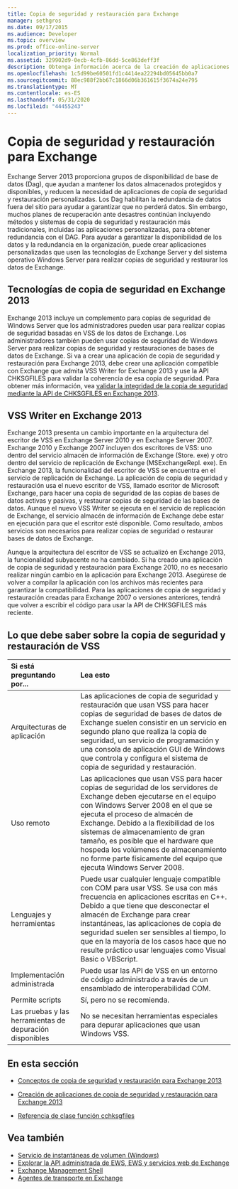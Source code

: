 ```yaml
---
title: Copia de seguridad y restauración para Exchange
manager: sethgros
ms.date: 09/17/2015
ms.audience: Developer
ms.topic: overview
ms.prod: office-online-server
localization_priority: Normal
ms.assetid: 329902d9-0ecb-4cfb-86dd-5ce863deff3f
description: Obtenga información acerca de la creación de aplicaciones de copia de seguridad y restauración para Exchange 2013.
ms.openlocfilehash: 1c5d99be60501fd1c4414ea22294bd05645bb0a7
ms.sourcegitcommit: 88ec988f2bb67c1866d06b361615f3674a24e795
ms.translationtype: MT
ms.contentlocale: es-ES
ms.lasthandoff: 05/31/2020
ms.locfileid: "44455243"
---
```

# <a name="backup-and-restore-for-exchange"></a>Copia de seguridad y restauración para Exchange
  
Exchange Server 2013 proporciona grupos de disponibilidad de base de datos (Dag), que ayudan a mantener los datos almacenados protegidos y disponibles, y reducen la necesidad de aplicaciones de copia de seguridad y restauración personalizadas. Los Dag habilitan la redundancia de datos fuera del sitio para ayudar a garantizar que no perderá datos. Sin embargo, muchos planes de recuperación ante desastres continúan incluyendo métodos y sistemas de copia de seguridad y restauración más tradicionales, incluidas las aplicaciones personalizadas, para obtener redundancia con el DAG. Para ayudar a garantizar la disponibilidad de los datos y la redundancia en la organización, puede crear aplicaciones personalizadas que usen las tecnologías de Exchange Server y del sistema operativo Windows Server para realizar copias de seguridad y restaurar los datos de Exchange.

<a name="bk_plugin"> </a>

## <a name="backup-technologies-in-exchange-2013"></a>Tecnologías de copia de seguridad en Exchange 2013

Exchange 2013 incluye un complemento para copias de seguridad de Windows Server que los administradores pueden usar para realizar copias de seguridad basadas en VSS de los datos de Exchange. Los administradores también pueden usar copias de seguridad de Windows Server para realizar copias de seguridad y restauraciones de bases de datos de Exchange. Si va a crear una aplicación de copia de seguridad y restauración para Exchange 2013, debe crear una aplicación compatible con Exchange que admita VSS Writer for Exchange 2013 y use la API CHKSGFILES para validar la coherencia de esa copia de seguridad. Para obtener más información, vea [validar la integridad de la copia de seguridad mediante la API de CHKSGFILES en Exchange 2013](how-to-validate-backup-integrity-by-using-the-chksgfiles-api-in-exchange.md).

<a name="bk_vsswriter"> </a>

## <a name="vss-writer-in-exchange-2013"></a>VSS Writer en Exchange 2013

Exchange 2013 presenta un cambio importante en la arquitectura del escritor de VSS en Exchange Server 2010 y en Exchange Server 2007. Exchange 2010 y Exchange 2007 incluyen dos escritores de VSS: uno dentro del servicio almacén de información de Exchange (Store. exe) y otro dentro del servicio de replicación de Exchange (MSExchangeRepl. exe). En Exchange 2013, la funcionalidad del escritor de VSS se encuentra en el servicio de replicación de Exchange. La aplicación de copia de seguridad y restauración usa el nuevo escritor de VSS, llamado escritor de Microsoft Exchange, para hacer una copia de seguridad de las copias de bases de datos activas y pasivas, y restaurar copias de seguridad de las bases de datos. Aunque el nuevo VSS Writer se ejecuta en el servicio de replicación de Exchange, el servicio almacén de información de Exchange debe estar en ejecución para que el escritor esté disponible. Como resultado, ambos servicios son necesarios para realizar copias de seguridad o restaurar bases de datos de Exchange.
  
Aunque la arquitectura del escritor de VSS se actualizó en Exchange 2013, la funcionalidad subyacente no ha cambiado. Si ha creado una aplicación de copia de seguridad y restauración para Exchange 2010, no es necesario realizar ningún cambio en la aplicación para Exchange 2013. Asegúrese de volver a compilar la aplicación con los archivos más recientes para garantizar la compatibilidad. Para las aplicaciones de copia de seguridad y restauración creadas para Exchange 2007 o versiones anteriores, tendrá que volver a escribir el código para usar la API de CHKSGFILES más reciente.
  
## <a name="what-you-need-to-know-about-vss-backup-and-restore"></a>Lo que debe saber sobre la copia de seguridad y restauración de VSS

|Si está preguntando por...|Lea esto|
|:-----|:-----|
|Arquitecturas de aplicación  <br/> |Las aplicaciones de copia de seguridad y restauración que usan VSS para hacer copias de seguridad de bases de datos de Exchange suelen consistir en un servicio en segundo plano que realiza la copia de seguridad, un servicio de programación y una consola de aplicación GUI de Windows que controla y configura el sistema de copia de seguridad y restauración.  <br/> |
|Uso remoto  <br/> |Las aplicaciones que usan VSS para hacer copias de seguridad de los servidores de Exchange deben ejecutarse en el equipo con Windows Server 2008 en el que se ejecuta el proceso de almacén de Exchange. Debido a la flexibilidad de los sistemas de almacenamiento de gran tamaño, es posible que el hardware que hospeda los volúmenes de almacenamiento no forme parte físicamente del equipo que ejecuta Windows Server 2008.  <br/> |
|Lenguajes y herramientas  <br/> |Puede usar cualquier lenguaje compatible con COM para usar VSS. Se usa con más frecuencia en aplicaciones escritas en C++. Debido a que tiene que desconectar el almacén de Exchange para crear instantáneas, las aplicaciones de copia de seguridad suelen ser sensibles al tiempo, lo que en la mayoría de los casos hace que no resulte práctico usar lenguajes como Visual Basic o VBScript.  <br/> |
|Implementación administrada  <br/> |Puede usar las API de VSS en un entorno de código administrado a través de un ensamblado de interoperabilidad COM.  <br/> |
|Permite scripts  <br/> |Sí, pero no se recomienda.  <br/> |
|Las pruebas y las herramientas de depuración disponibles  <br/> |No se necesitan herramientas especiales para depurar aplicaciones que usan Windows VSS.  <br/> |
   
## <a name="in-this-section"></a>En esta sección

- [Conceptos de copia de seguridad y restauración para Exchange 2013](backup-and-restore-concepts-for-exchange-2013.md)
    
- [Creación de aplicaciones de copia de seguridad y restauración para Exchange 2013](build-backup-and-restore-applications-for-exchange-2013.md)
    
- [Referencia de clase función cchksgfiles](cchksgfiles-class-reference.md)
    
## <a name="see-also"></a>Vea también

- [Servicio de instantáneas de volumen (Windows)](https://msdn.microsoft.com/library/windows/desktop/bb968832%28v=vs.85%29.aspx)   
- [Explorar la API administrada de EWS, EWS y servicios web de Exchange](../exchange-web-services/explore-the-ews-managed-api-ews-and-web-services-in-exchange.md)  
- [Exchange Management Shell](../management/exchange-management-shell.md)   
- [Agentes de transporte en Exchange](../transport-agents/transport-agents-in-exchange-2013.md) 
    


